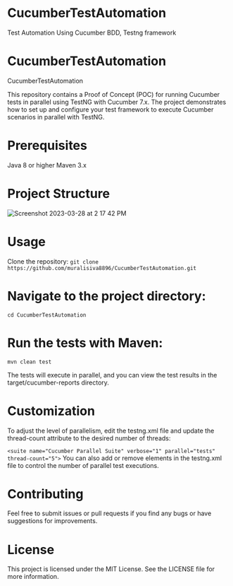 # CucumberTestAutomation
Test Automation Using Cucumber BDD, Testng framework
# CucumberTestAutomation
CucumberTestAutomation

This repository contains a Proof of Concept (POC) for running Cucumber tests in parallel using TestNG with Cucumber 7.x. The project demonstrates how to set up and configure your test framework to execute Cucumber scenarios in parallel with TestNG.

# Prerequisites
Java 8 or higher
Maven 3.x

# Project Structure
![Screenshot 2023-03-28 at 2 17 42 PM](https://user-images.githubusercontent.com/6771652/228205682-a412dc0b-5e9d-4390-9edc-b79c0320277d.png)




# Usage
Clone the repository:
``` git clone https://github.com/muralisiva8896/CucumberTestAutomation.git ```


# Navigate to the project directory:
``` cd CucumberTestAutomation ```

# Run the tests with Maven:
``` mvn clean test ```

The tests will execute in parallel, and you can view the test results in the target/cucumber-reports directory.

# Customization
To adjust the level of parallelism, edit the testng.xml file and update the thread-count attribute to the desired number of threads:

``` <suite name="Cucumber Parallel Suite" verbose="1" parallel="tests" thread-count="5"> ```
You can also add or remove <test> elements in the testng.xml file to control the number of parallel test executions.

# Contributing
Feel free to submit issues or pull requests if you find any bugs or have suggestions for improvements.

# License
This project is licensed under the MIT License. See the LICENSE file for more information.
